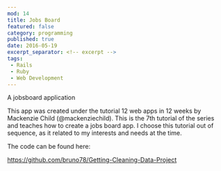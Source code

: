 ```yaml
---
mod: 14
title: Jobs Board
featured: false
category: programming
published: true
date: 2016-05-19
excerpt_separator: <!-- excerpt -->
tags:
 - Rails
 - Ruby
 - Web Development
---
```


A jobsboard application
<!-- excerpt -->

This app was created under the tutorial 12 web apps in 12 weeks by Mackenzie Child (@mackenziechild). This is the 7th tutorial of the series and teaches how to create a jobs board app. I choose this tutorial out of sequence, as it related to my interests and needs at the time.

The code can be found here:

<https://github.com/bruno78/Getting-Cleaning-Data-Project>
